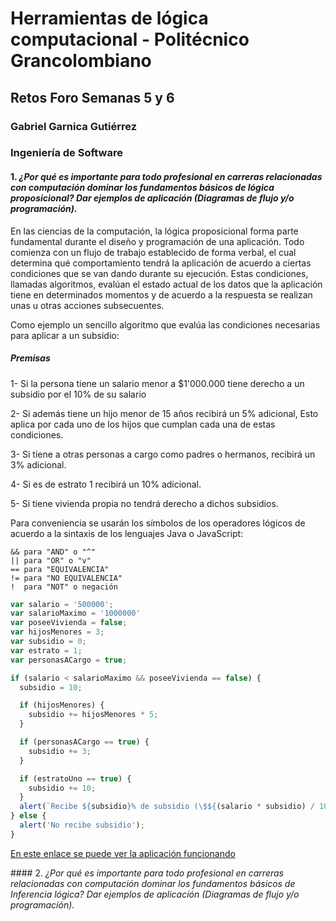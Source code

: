 # Herramientas de lógica computacional - Politécnico Grancolombiano
## Retos Foro Semanas 5 y 6
### Gabriel Garnica Gutiérrez
### Ingeniería de Software

#### 1. *¿Por qué es importante para todo profesional en carreras relacionadas con computación dominar los fundamentos básicos de lógica proposicional? Dar ejemplos de aplicación (Diagramas de flujo y/o programación).*

En las ciencias de la computación, la lógica proposicional forma parte fundamental durante el diseño y programación de una aplicación. Todo comienza con un flujo de trabajo establecido de forma verbal, el cual determina qué comportamiento tendrá la aplicación de acuerdo a ciertas condiciones que se van dando durante su ejecución. Estas condiciones, llamadas algoritmos, evalúan el estado actual de los datos que la aplicación tiene en determinados momentos y de acuerdo a la respuesta se realizan unas u otras acciones subsecuentes.

Como ejemplo un sencillo algoritmo que evalúa las condiciones necesarias para aplicar a un subsidio:

##### Premisas

1- Si la persona tiene un salario menor a $1'000.000 tiene derecho a un subsidio por el 10% de su salario

2- Si además tiene un hijo menor de 15 años recibirá un 5% adicional, Esto aplica por cada uno de los hijos que cumplan cada una de estas condiciones.

3- Si tiene a otras personas a cargo como padres o hermanos, recibirá un 3% adicional.

4- Si es de estrato 1 recibirá un 10% adicional.

5- Si tiene vivienda propia no tendrá derecho a dichos subsidios.

Para conveniencia se usarán los símbolos de los operadores lógicos de acuerdo a la sintaxis de los lenguajes Java o JavaScript:

```
&& para "AND" o "^"
|| para "OR" o "v"
== para "EQUIVALENCIA"
!= para "NO EQUIVALENCIA"
!  para "NOT" o negación
```

```javascript
var salario = '500000';
var salarioMaximo = '1000000'
var poseeVivienda = false;
var hijosMenores = 3;
var subsidio = 0;
var estrato = 1;
var personasACargo = true;

if (salario < salarioMaximo && poseeVivienda == false) {
  subsidio = 10;

  if (hijosMenores) {
    subsidio += hijosMenores * 5;
  }

  if (personasACargo == true) {
    subsidio += 3;
  }

  if (estratoUno == true) {
    subsidio += 10;
  }
  alert(`Recibe ${subsidio}% de subsidio (\$${(salario * subsidio) / 100})`);
} else {
  alert('No recibe subsidio');
}
```

[En este enlace se puede ver la aplicación funcionando](https://codepen.io/garnicag/pen/axxQQm)

#### 2. *¿Por qué es importante para todo profesional en carreras relacionadas con computación dominar los fundamentos básicos de Inferencia lógica? Dar ejemplos de aplicación (Diagramas de flujo y/o programación).*

